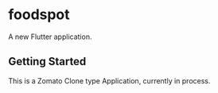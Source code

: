 # foodspot

A new Flutter application.

## Getting Started
This is a Zomato Clone type Application, currently in process.

